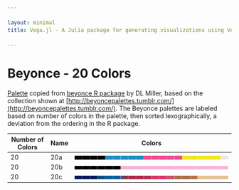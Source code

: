 ```yaml
---

layout: minimal
title: Vega.jl - A Julia package for generating visualizations using Vega

---
```


# Beyonce - 20 Colors

[Palette](https://gist.github.com/dill/fb75131e618c52564fc9) copied from [beyonce R package](https://github.com/dill/beyonce) by DL Miller, based on the collection shown at [http://beyoncepalettes.tumblr.com/](http://beyoncepalettes.tumblr.com/). The Beyonce palettes are labeled based on number of colors in the palette, then sorted lexographically, a deviation from the ordering in the R package.

|Number of Colors | Name  | Colors|
|---|---|---|
|20|20a|![](images/beyonce/20/20a.png)|
|20|20b|![](images/beyonce/20/20b.png)|
|20|20c|![](images/beyonce/20/20c.png)|